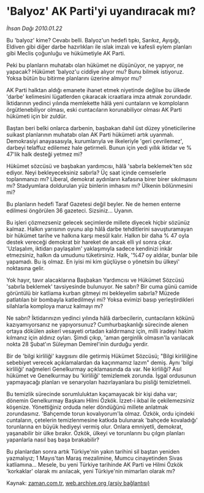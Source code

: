 # 'Balyoz' AK Parti'yi uyandıracak mı?

*İhsan Dağı 2010.01.22*

<tr><td class="metin" colspan="2" style="padding-top: 20px; padding-left: 5px; ">Bu 'balyoz' kime? Cevabı belli. Balyoz'un hedefi tıpkı, Sarıkız, Ayışığı, Eldiven gibi diğer darbe hazırlıkları ile ıslak imzalı ve kafesli eylem planları gibi Meclis çoğunluğu ve hükümetiyle AK Parti.</td></tr><tr><td class="metin" colspan="2" style="padding-top: 20px; padding-left: 5px; "><p>Peki bu planların muhatabı olan hükümet ne düşünüyor, ne yapıyor, ne yapacak? Hükümet 'balyoz'u ciddiye alıyor mu? Bunu bilmek istiyoruz. Yoksa bütün bu bitirme planlarını üzerine almıyor mu?
<p>AK Parti halktan aldığı emanete ihanet etmek niyetinde değilse bu ülkede 'darbe' kelimesini lügatlerden çıkaracak icraatlara imza atmak zorundadır. İktidarının yedinci yılında memlekette hâlâ yeni cuntaların ve komploların örgütlenebiliyor olması, eski cuntacıların korunabiliyor olması AK Parti hükümeti için bir zuldür.
<p>Baştan beri belki onlarca darbenin, başbakan dahil üst düzey yöneticilerine suikast planlarının muhatabı olan AK Parti hükümeti artık uyanmalı. Demokrasiyi anayasasıyla, kurumlarıyla ve ilkeleriyle 'geri çevrilemez', darbeyi telaffuz edilemez hale getirmeli. Bunun için yedi yıllık iktidar ve % 47'lik halk desteği yetmez mi?
<p>Hükümet sözcüsü ve başbakan yardımcısı, hâlâ 'sabırla beklemek'ten söz ediyor. Neyi bekleyeceksiniz sabırla? Üç saat içinde cemselerle toplanmanızı mı? Liberal, demokrat aydınların kafasına birer birer sıkılmasını mı? Stadyumlara doldurulan yüz binlerin imhasını mı? Ülkenin bölünmesini mi?
<p>Bu planların hedefi Taraf Gazetesi değil beyler. Ne de hemen enterne edilmesi öngörülen 36 gazeteci. Sizsiniz... Uyanın.
<p>Bu işleri çözmezseniz gelecek seçimlerde millete diyecek hiçbir sözünüz kalmaz. Halkın yarısının oyunu alıp hâlâ darbe tehditlerini savuşturamayan bir hükümet tarihe ve halkına karşı mesûl kalır. Halkın bir daha % 47 oyla destek vereceği demokrat bir hareket de ancak elli yıl sonra çıkar. 'Uzlaşalım, iktidarı paylaşalım' yaklaşımıyla sadece kendinizi inkâr etmezsiniz, halkın da umudunu tüketirsiniz. Halk, '%47 oy aldılar, bunlar bile yapamadı. Bu iş olmaz. En iyisi mi kim güçlüyse o yönetsin bu ülkeyi' noktasına gelir.
<p>Yok hayır, tavır alacaklarına Başbakan Yardımcısı ve Hükümet Sözcüsü 'sabırla beklemek' tavsiyesinde bulunuyor. Ne sabrı? Bir cuma günü camide görüntülü bir katliama kurban gitmeyi mi bekleyelim sabırla? Müzede patlatılan bir bombayla katledilmeyi mi? Yoksa evimizi basıp yerleştirdikleri silahlarla komploya maruz kalmayı mı?
<p>Ne sabrı? İktidarınızın yedinci yılında hâlâ darbecilerin, cuntacıların kökünü kazıyamıyorsanız ne yapıyorsunuz? Cumhurbaşkanlığı sürecinde alenen ortaya dökülen askerî vesayeti ortadan kaldırmanız için, milli iradeyi hakim kılmanız için aldınız oyları. Şimdi çıkıp, 'aman gerginlik olmasın'la varılacak nokta 28 Şubat'ın Süleyman Demirel'inin durduğu yerdir.
<p>Bir de 'bilgi kirliliği' kaygısını dile getirmiş Hükümet Sözcüsü; "Bilgi kirliliğine sebebiyet verecek açıklamalardan da kaçınmamız lazım" demiş. Aynı 'bilgi kirliliği' nağmeleri Genelkurmay açıklamasında da var. Ne kirliliği? Asıl hükümet ve Genelkurmay bu 'kirliliği' temizlemek zorunda. İşgal ordusunun yapmayacağı planları ve senaryoları hazırlayanlara bu pisliği temizletmeli.
<p>Bu temizlik sürecinde sorumluluktan kaçamayacak bir kişi daha var; dönemin Genelkurmay Başkanı Hilmi Özkök. İzzet-i ikbal ile çekilemezsiniz köşenize. Yönettiğiniz orduda neler döndüğünü millete anlatmak zorundasınız. 'Bahçemde torun kovalıyorum'la olmaz. Özkök, ordu içindeki cuntaların, çetelerin temizlenmesine katkıda bulunarak 'bahçede kovaladığı' torunlarına en büyük hediyeyi vermiş olur. Onlara emniyetli, demokrat, yaşanabilir bir ülke bırakır. Özkök, ülkeyi ve torunlarını bu çılgın planları yapanlarla nasıl baş başa bırakabilir?
<p>Bu planlardan sonra artık Türkiye'nin yakın tarihini sil baştan yeniden yazmalıyız; 1 Mayıs'tan Maraş mezalimine, Mumcu cinayetinden Sivas katliamına... Mesele, bu yeni Türkiye tarihinde AK Parti ve Hilmi Özkök 'korkaklar' olarak mı anılacak, yeni Türkiye'nin mimarları olarak mı? <br/></p></p></p></p></p></p></p></p></p></p></p></td></tr>

Kaynak: [zaman.com.tr](http://zaman.com.tr/yazar.do?yazino=943264), [web.archive.org (arşiv bağlantısı)](http://web.archive.org/web/20100125173801/http://zaman.com.tr:80/yazar.do?yazino=943264)
